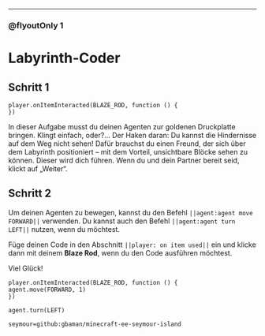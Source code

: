 
---

### @flyoutOnly 1

# Labyrinth-Coder

## Schritt 1

```template
player.onItemInteracted(BLAZE_ROD, function () {
})
```

In dieser Aufgabe musst du deinen Agenten zur goldenen Druckplatte bringen. Klingt einfach, oder?...
Der Haken daran: Du kannst die Hindernisse auf dem Weg nicht sehen!
Dafür brauchst du einen Freund, der sich über dem Labyrinth positioniert –
mit dem Vorteil, unsichtbare Blöcke sehen zu können. Dieser wird dich führen.
Wenn du und dein Partner bereit seid, klickt auf „Weiter“.

## Schritt 2

Um deinen Agenten zu bewegen, kannst du den Befehl `||agent:agent move FORWARD||` verwenden.
Du kannst auch den Befehl `||agent:agent turn LEFT||` nutzen, wenn du möchtest.

Füge deinen Code in den Abschnitt `||player: on item used||` ein und klicke dann mit deinem
**Blaze Rod**, wenn du den Code ausführen möchtest.

Viel Glück!

```blocks
player.onItemInteracted(BLAZE_ROD, function () {
agent.move(FORWARD, 1)
})
```

```ghost
agent.turn(LEFT)
```

```package
seymour=github:gbaman/minecraft-ee-seymour-island
```
